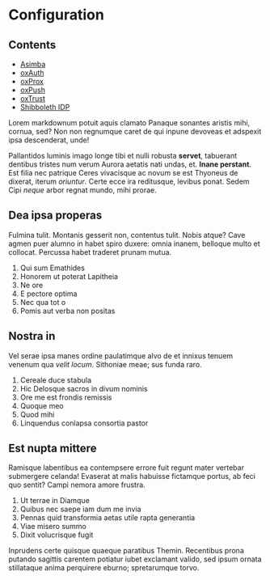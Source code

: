 # Configuration

## Contents

- [Asimba](./asimba.md)
- [oxAuth](./oxAuth.md)
- [oxProx](./oxProx.md)
- [oxPush](./oxPush.md)
- [oxTrust](./oxTrust.md)
- [Shibboleth IDP](./shibIDP.md)

Lorem markdownum potuit aquis clamato Panaque sonantes aristis mihi, cornua,
sed? Non non regnumque caret de qui inpune devoveas et adspexit ipsa
descenderat, unde!

Pallantidos luminis imago longe tibi et nulli robusta **servet**, tabuerant
dentibus tristes num verum Aurora aetatis nati undas, et. **Inane perstant**.
Est filia nec patrique Ceres vivacisque ac novum se est Thyoneus de dixerat,
iterum *oriuntur*. Certe ecce ira reditusque, levibus ponat. Sedem Cipi *neque*
arbor regnat mundo, mihi prorae.

## Dea ipsa properas

Fulmina tulit. Montanis gesserit non, contentus tulit. Nobis atque? Cave agmen
puer alumno in habet spiro duxere: omnia inanem, belloque multo et collocat.
Percussa habet traderet prunam mutua.

1. Qui sum Emathides
2. Honorem ut poterat Lapitheia
3. Ne ore
4. E pectore optima
5. Nec qua tot o
6. Pomis aut verba non positas

## Nostra in

Vel serae ipsa manes ordine paulatimque alvo de et innixus tenuem venenum qua
*velit locum*. Sithoniae meae; sus funda raro.

1. Cereale duce stabula
2. Hic Delosque sacros in divum nominis
3. Ore me est frondis remissis
4. Quoque meo
5. Quod mihi
6. Linquendus conlapsa consortia pastor

## Est nupta mittere

Ramisque labentibus ea contempsere errore fuit regunt mater vertebar submergere
celanda! Evaserat at malis habuisse fictamque portus, ab feci quo sentit? Campi
nemora amore frustra.

1. Ut terrae in Diamque
2. Quibus nec saepe iam dum me invia
3. Pennas quid transformia aetas utile rapta generantia
4. Viae misero summo
5. Dixit volucrisque fugit

Inprudens certe quisque quaeque paratibus Themin. Recentibus prona putando
sagittis carentem potiatur iubet exclamant valido, sed ipsum ornata stillataque
anima perquirere eburno; spretarumque torvo.
